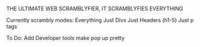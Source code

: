 THE ULTIMATE WEB SCRAMBLYFIER, IT SCRAMBLYFIES EVERYTHING

Currently scrambly modes:
Everything
Just Divs
Just Headers (h1-5)
Just p tags

To Do:
Add Developer tools
make pop up pretty